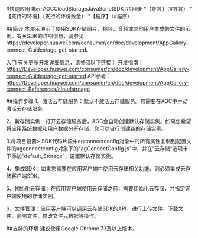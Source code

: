 #快速应用演示-AGCCloudStorageJavaScriptSDK
##目录
*【导言】（#导言）
*【支持的环境】（支持的环境数量）
*【程序】（#程序）

##简介
本演示演示了使用SDK存储图片、视频、音频或其他用户生成的文件的示例。有关SDK的详细信息，请参见https://developer.huawei.com/consumer/cn/doc/development/AppGallery-connect-Guides/agc-get-started。

入门
有关更多开发详细信息，请参阅以下链接：
开发指南：https://Developer.huawei.com/consumer/cn/doc/development/AppGallery-connect-Guides/agc-get-started
API参考：https://Developer.huawei.com/consumer/cn/doc/development/AppGallery-connect-References/cloudstroage

##操作步骤
1、激活云存储服务：默认不激活云存储服务。您需要在AGC中手动激活云存储服务。

2、新存储实例：打开云存储服务后，AGC会自动创建默认存储实例。如果您希望将应用系统数据和用户数据分开存储，您可以自行创建新的存储实例。

3.将项目设置> SDK代码片段中agconnectconfig对象中的所有属性复制到配置文件的agconnectconfig对象下的“agConnectConfig.js”中，并在“云存储”选项卡下添加“default_Storage”，设置默认存储实例。

4、集成SDK：如果您需要在应用客户端中使用云存储相关功能，则必须集成云存储客户端SDK。

5、初始化云存储：在应用客户端使用云存储之前，需要初始化云存储，并指定客户端使用的存储实例。

6、文件管理：应用客户端可以调用云存储SDK的API，进行上传文件、下载文件、删除文件、修改文件元数据等操作。

##支持的环境
建议使用Google Chrome 73及以上版本。

